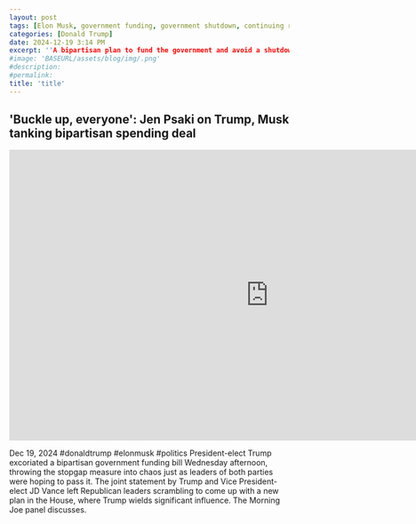 ```yaml
---
layout: post
tags: [Elon Musk, government funding, government shutdown, continuing resolution, debt ceiling, Trump government disfunction, unelected governance, stopgap agreement, politics]
categories: [Donald Trump]
date: 2024-12-19 3:14 PM
excerpt: ''A bipartisan plan to fund the government and avoid a shutdown fell apart yesterday after president-elect Trump and Elon Musk voiced theiropposition to the bill. Despite having the stamp of approval from congressional leadership, Trump and vice president-elect JD Vance condemned the bill. Also, demanding the legislation include a debt ceiling increase. Writing in part, “Increasing the debt ceiling is not great, but we'd rather do it on Biden's watch. We should pass a streamline spending bill that doesn't give Chuck Schumer and the Democrats everything they want.”"
#image: 'BASEURL/assets/blog/img/.png'
#description:
#permalink:
title: 'title'
---
```



## 'Buckle up, everyone': Jen Psaki on Trump, Musk tanking bipartisan spending deal

<iframe width="932" height="524" src="https://www.youtube.com/embed/vFrcmShCECI" title="&#39;Buckle up, everyone&#39;: Jen Psaki on Trump, Musk tanking bipartisan spending deal" frameborder="0" allow="accelerometer; autoplay; clipboard-write; encrypted-media; gyroscope; picture-in-picture; web-share" referrerpolicy="strict-origin-when-cross-origin" allowfullscreen></iframe>

Dec 19, 2024  #donaldtrump #elonmusk #politics
President-elect Trump excoriated a bipartisan government funding bill Wednesday afternoon, throwing the stopgap measure into chaos just as leaders of both parties were hoping to pass it. The joint statement by Trump and Vice President-elect JD Vance left Republican leaders scrambling to come up with a new plan in the House, where Trump wields significant influence. The Morning Joe panel discusses.

